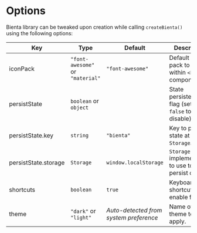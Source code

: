 # Options

Bienta library can be tweaked upon creation while calling `createBienta()` using the following options:

| Key                  | Type                             | Default                                | Description                                            |
|----------------------|----------------------------------|----------------------------------------|--------------------------------------------------------|
| iconPack             | `"font-awesome"` or `"material"` | `"font-awesome"`                       | Default icon pack to use within `<b-icon>` components. |
| persistState         | `boolean` or `object`            |                                        | State persistence flag (set to `false` to disable).    |
| persistState.key     | `string`                         | `"bienta"`                             | Key to persist state at in `Storage`.                  |
| persistState.storage | `Storage`                        | `window.localStorage`                  | `Storage` implementation to use to persist data.       |
| shortcuts            | `boolean`                        | `true`                                 | Keyboard shortcuts enable flag.                        |
| theme                | `"dark"` or `"light"`            | _Auto-detected from system preference_ | Name of the theme to apply.                            |
